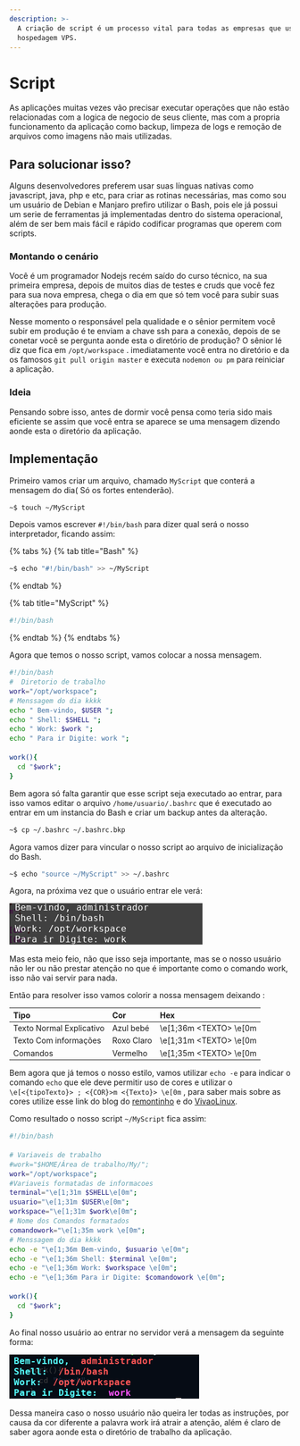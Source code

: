 ```yaml
---
description: >-
  A criação de script é um processo vital para todas as empresas que usam
  hospedagem VPS.
---
```


# Script

As aplicações muitas vezes vão precisar executar operações que não estão relacionadas com a logica de negocio de seus cliente, mas com a propria funcionamento da aplicação como backup, limpeza de logs e remoção de arquivos como imagens não mais utilizadas.

## Para solucionar isso?

Alguns desenvolvedores preferem usar suas línguas nativas como javascript, java, php e etc, para criar as rotinas necessárias, mas como sou um usuário de Debian e Manjaro prefiro utilizar o Bash, pois ele já possui um serie de ferramentas já implementadas dentro do sistema operacional, além de ser bem mais fácil e rápido codificar programas que operem com scripts.

### Montando o cenário

Você é um programador Nodejs recém saído do curso técnico, na sua primeira empresa, depois de muitos dias de testes e cruds que você fez para sua nova empresa, chega o dia em que só tem você para subir suas alterações para produção.

Nesse momento o responsável pela qualidade e o sênior permitem você subir em produção é te enviam a chave ssh para a conexão, depois de se conetar você se pergunta aonde esta o diretório de produção? O sênior lé diz que fica em `/opt/workspace` . imediatamente você entra no diretório e da os famosos `git pull origin master` e executa `nodemon ou pm` para reiniciar a aplicação.

### Ideia

Pensando sobre isso, antes de dormir você pensa como teria sido mais eficiente se assim que você entra se aparece se uma mensagem dizendo aonde esta o diretório da aplicação.

## Implementação

Primeiro vamos criar um arquivo, chamado `MyScript` que conterá a mensagem do dia\( Só os fortes entenderão\).

```bash
~$ touch ~/MyScript
```

Depois vamos escrever `#!/bin/bash` para dizer qual será o nosso interpretador, ficando assim:

{% tabs %}
{% tab title="Bash" %}
```bash
~$ echo "#!/bin/bash" >> ~/MyScript
```
{% endtab %}

{% tab title="MyScript" %}
```bash
#!/bin/bash
```
{% endtab %}
{% endtabs %}

Agora que temos o nosso script, vamos colocar a nossa mensagem.

```bash
#!/bin/bash
#  Diretorio de trabalho
work="/opt/workspace";
# Menssagem do dia kkkk
echo " Bem-vindo, $USER ";
echo " Shell: $SHELL ";
echo " Work: $work ";
echo " Para ir Digite: work ";

work(){
  cd "$work";
}
```

Bem agora só falta garantir que esse script seja executado ao entrar, para isso vamos editar o arquivo `/home/usuario/.bashrc` que é executado ao entrar em um instancia do Bash e criar um backup antes da alteração.

```bash
~$ cp ~/.bashrc ~/.bashrc.bkp
```

Agora vamos dizer para vincular o nosso script ao arquivo de inicialização do Bash.

```bash
~$ echo "source ~/MyScript" >> ~/.bashrc
```

Agora, na próxima vez que o usuário entrar ele verá:

![Mensagem de entrada](../.gitbook/assets/semcor.png)

Mas esta meio feio, não que isso seja importante, mas se o nosso usuário não ler ou não prestar atenção no que é importante como o comando work, isso não vai servir para nada.

Então para resolver isso vamos colorir a nossa mensagem deixando :

| Tipo | Cor | Hex |
| :--- | :--- | :--- |
| Texto Normal Explicativo | Azul bebé | \e\[1;36m &lt;TEXTO&gt; \e\[0m |
| Texto Com informações | Roxo Claro | \e\[1;31m &lt;TEXTO&gt; \e\[0m |
| Comandos | Vermelho | \e\[1;35m &lt;TEXTO&gt; \e\[0m |

Bem agora que já temos o nosso estilo, vamos utilizar `echo -e` para indicar o comando `echo` que ele deve permitir uso de cores e utilizar o `\e[<{tipoTexto}> ; <{COR}>m <{Texto}> \e[0m` , para saber mais sobre as cores utilize esse link do blog do [remontinho](https://blog.remontti.com.br/141) e do [VivaoLinux](https://www.vivaolinux.com.br/artigo/Formatando-o-bash-com-cores-e-efeitos).

Como resultado o nosso script `~/MyScript` fica assim:

```bash
#!/bin/bash

# Variaveis de trabalho
#work="$HOME/Área de trabalho/My/";
work="/opt/workspace";
#Variaveis formatadas de informacoes
terminal="\e[1;31m $SHELL\e[0m";
usuario="\e[1;31m $USER\e[0m";
workspace="\e[1;31m $work\e[0m";
# Nome dos Comandos formatados
comandowork="\e[1;35m work \e[0m";
# Menssagem do dia kkkk
echo -e "\e[1;36m Bem-vindo, $usuario \e[0m";
echo -e "\e[1;36m Shell: $terminal \e[0m";
echo -e "\e[1;36m Work: $workspace \e[0m";
echo -e "\e[1;36m Para ir Digite: $comandowork \e[0m";

work(){
  cd "$work";
}
```

Ao final nosso usuário ao entrar no servidor verá a mensagem da seguinte forma:

![Menssagem de entrada com cor](../.gitbook/assets/comcor.png)

Dessa maneira caso o nosso usuário não queira ler todas as instruções, por causa da cor diferente a palavra work irá atrair a atenção, além é claro de saber agora aonde esta o diretório de trabalho da aplicação.

